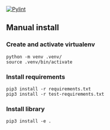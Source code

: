 [![Pylint](https://github.com/louisfaury/restless/actions/workflows/pylint.yml/badge.svg)](https://github.com/louisfaury/restless/actions/workflows/pylint.yml)

## Manual install

### Create and activate virtualenv
```
python -m venv .venv/
source .venv/bin/activate
```

### Install requirements
```
pip3 install -r requirements.txt
pip3 install -r test-requirements.txt
```

### Install library
```
pip3 install -e .
```
